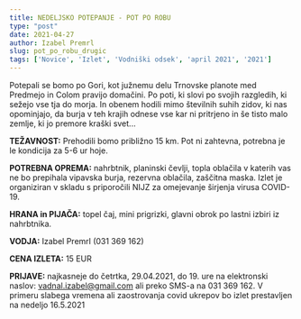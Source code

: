 ```yaml
---
title: NEDELJSKO POTEPANJE - POT PO ROBU
type: "post"
date: 2021-04-27
author: Izabel Premrl
slug: pot_po_robu_drugic
tags: ['Novice', 'Izlet', 'Vodniški odsek', 'april 2021', '2021']
---
```


Potepali se bomo po Gori, kot južnemu delu Trnovske planote med Predmejo in Colom pravijo domačini. Po poti, ki slovi po svojih razgledih, ki sežejo vse tja do morja. In obenem hodili mimo številnih suhih zidov, ki nas opominjajo, da burja v teh krajih odnese vse kar ni pritrjeno in še tisto malo zemlje, ki jo premore kraški svet...

**TEŽAVNOST:** Prehodili bomo približno 15 km. Pot ni zahtevna, potrebna je le kondicija za 5-6 ur hoje.

**POTREBNA OPREMA:** nahrbtnik, planinski čevlji, topla oblačila v katerih vas ne bo prepihala vipavska burja, rezervna oblačila, zaščitna maska. Izlet je organiziran v skladu s priporočili NIJZ za omejevanje širjenja virusa COVID-19.

**HRANA in PIJAČA:** topel čaj, mini prigrizki, glavni obrok po lastni izbiri iz nahrbtnika.

**VODJA:** Izabel Premrl (031 369 162)

**CENA IZLETA:** 15 EUR

**PRIJAVE:** najkasneje do četrtka, 29.04.2021, do 19. ure na elektronski naslov: vadnal.izabel@gmail.com ali preko SMS-a na 031 369 162. V primeru slabega vremena ali zaostrovanja covid ukrepov bo izlet prestavljen na nedeljo 16.5.2021

